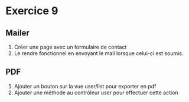# Exercice 9

## Mailer

1. Créer une page avec un formulaire de contact
2. Le rendre fonctionnel en envoyant le mail lorsque celui-ci est soumis.

## PDF

1. Ajouter un bouton sur la vue user/list pour exporter en pdf
2. Ajouter une méthode au contrôleur user pour effectuer cette action